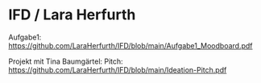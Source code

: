 # IFD / Lara Herfurth

Aufgabe1: https://github.com/LaraHerfurth/IFD/blob/main/Aufgabe1_Moodboard.pdf 

Projekt mit Tina Baumgärtel:
Pitch: https://github.com/LaraHerfurth/IFD/blob/main/Ideation-Pitch.pdf
